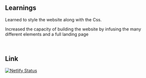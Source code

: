 ## Learnings ##

Learned to style the website along with the Css.

Increased the capacity of building the website by infusing the many different elements and a full landing page



<br>


 ## Link ##
[![Netlify Status](https://api.netlify.com/api/v1/badges/091f6d2a-6528-4300-9634-d7b7f9605b69/deploy-status)](https://app.netlify.com/sites/project-neo-12/deploys)